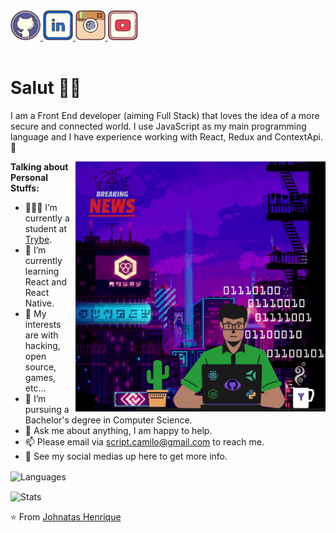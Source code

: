 <a href="https://github.com/scriptcamilo" target="_blank">
  <img src="./assets/github.svg" width="48px" height="48px">
</a>
<a href="https://www.linkedin.com/in/script-camilo/" target="_blank">
  <img src="./assets/linkedin.svg" width="48px" height="48px">
</a>
<a href="https://www.instagram.com/scriptcamilo/" target="_blank">
  <img src="./assets/instagram.svg" width="48px" height="48px">
</a> 
<a href="https://www.youtube.com/channel/UC_WE22UpNW3zyDSWtiX2ufw" target="_blank">
  <img src="./assets/youtube.svg" width="48px" height="48px">
</a> 


<br />
<br />

<h1>Salut 🖖🏽</h1>

I am a Front End developer (aiming Full Stack) that loves the idea of a more secure and connected world. I use JavaScript as my main programming language and I have experience working with React, Redux and ContextApi. 🚀

<img align="right" alt="GIF" src="./assets/github.gif" width="400px" />

**Talking about Personal Stuffs:**


- 👨🏽‍💻 I’m currently a student at [Trybe](https://betrybe.com).
- 🌱 I’m currently learning React and React Native.
- 🤔 My interests are with hacking, open source, games, etc...
- 💼 I’m pursuing a Bachelor's degree in Computer Science.
- 💬 Ask me about anything, I am happy to help.
- 📫 Please email via script.camilo@gmail.com to reach me.
- 📝 See my social medias up here to get more info.
<!-- - 📝 See my [Curriculum Vitae](https://gitconnected.com/scriptcamilo/resume) to get more info. -->

<p>
    <img align="center" src="https://github-readme-stats.vercel.app/api/top-langs/?username=scriptcamilo&layout=compact&theme=radical&langs_count=6" alt="Languages" />
</p>
<p>
    <img align="center" src="https://github-readme-stats.vercel.app/api?username=scriptcamilo&count_private=true&show_icons=true&theme=radical" alt="Stats" />
</p>

⭐️ From [Johnatas Henrique](https://github.com/johnatas-henrique)

<!-- ![](https://hit.yhype.me/github/profile?user_id=43912333) -->
